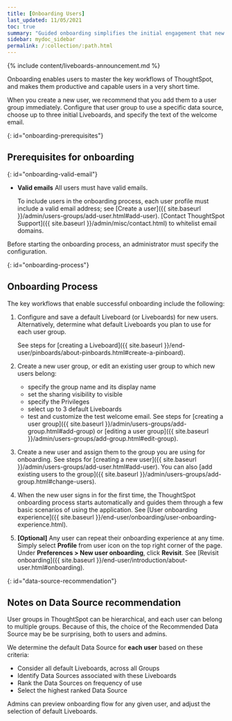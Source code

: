 ```yaml
---
title: [Onboarding Users]
last_updated: 11/05/2021
toc: true
summary: "Guided onboarding simplifies the initial engagement that new users have with ThoughtSpot, and encourages adoption throughout your organization."
sidebar: mydoc_sidebar
permalink: /:collection/:path.html
---
```


{% include content/liveboards-announcement.md %}

Onboarding enables users to master the key workflows of ThoughtSpot, and makes them productive and capable users in a very short time.

When you create a new user, we recommend that you add them to a user group immediately. Configure that user group to use a specific data source, choose up to three initial Liveboards, and specify the text of the welcome email.

{: id="onboarding-prerequisites"}
## Prerequisites for onboarding ##

{: id="onboarding-valid-email"}
- **Valid emails**  All users must have valid emails.

  To include users in the onboarding process, each user profile must include a valid email address; see [Create a user]({{ site.baseurl }}/admin/users-groups/add-user.html#add-user). [Contact ThoughtSpot Support]({{ site.baseurl }}/admin/misc/contact.html) to whitelist email domains.  

Before starting the onboarding process, an administrator must specify the configuration.

{: id="onboarding-process"}
## Onboarding Process ##

The key workflows that enable successful onboarding include the following:

1. Configure and save a default Liveboard (or Liveboards) for new users. Alternatively, determine what default Liveboards you plan to use for each user group.

   See steps for [creating a Liveboard]({{ site.baseurl }}/end-user/pinboards/about-pinboards.html#create-a-pinboard).

2. Create a new user group, or edit an existing user group to which new users belong:
   - specify the group name and its display name
   - set the sharing visibility to visible
   - specify the Privileges
   - select up to 3 default Liveboards
   - test and customize the test welcome email.
   See steps for [creating a user group]({{ site.baseurl }}/admin/users-groups/add-group.html#add-group) or [editing a user group]({{ site.baseurl }}/admin/users-groups/add-group.html#edit-group).

3. Create a new user and assign them to the group you are using for onboarding. See steps for [creating a new user]({{ site.baseurl }}/admin/users-groups/add-user.html#add-user). You can also [add existing users to the group]({{ site.baseurl }}/admin/users-groups/add-group.html#change-users).

4. When the new user signs in for the first time, the ThoughtSpot onboarding process starts automatically and guides them through a few basic scenarios of using the application.
   See [User onboarding experience]({{ site.baseurl }}/end-user/onboarding/user-onboarding-experience.html).

5. **\[Optional\]** Any user can repeat their onboarding experience at any time. Simply select **Profile** from user icon on the top right corner of the page. Under **Preferences > New user onboarding**, click **Revisit**.  See [Revisit onboarding]({{ site.baseurl }}/end-user/introduction/about-user.html#onboarding).

{: id="data-source-recommendation"}
<!--SCAL-51041-->
## Notes on Data Source recommendation

User groups in ThoughtSpot can be hierarchical, and each user can belong to multiple groups. Because of this, the choice of the Recommended Data Source may be be surprising, both to users and admins.

We determine the default Data Source for **each user** based on these criteria:

* Consider all default Liveboards, across all Groups
* Identify Data Sources associated with these Liveboards
* Rank the Data Sources on frequency of use
* Select the highest ranked Data Source

Admins can preview onboarding flow for any given user, and adjust the selection of default Liveboards.
